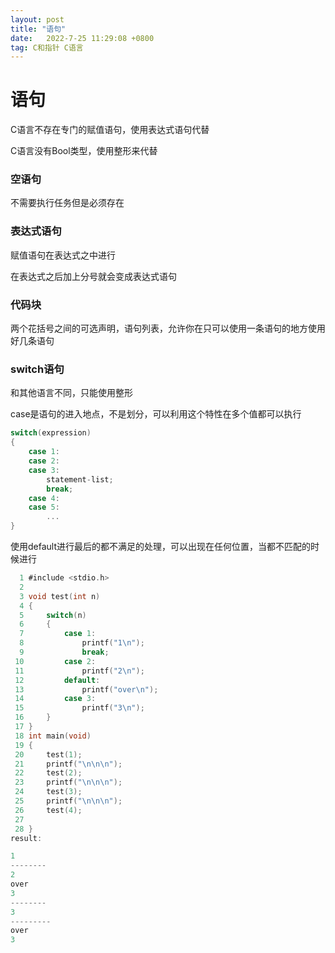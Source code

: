 ```yaml
---
layout: post
title: "语句"  
date:   2022-7-25 11:29:08 +0800
tag: C和指针 C语言
---
```


# 语句

C语言不存在专门的赋值语句，使用表达式语句代替

C语言没有Bool类型，使用整形来代替

### 空语句

不需要执行任务但是必须存在

### 表达式语句

赋值语句在表达式之中进行

在表达式之后加上分号就会变成表达式语句

### 代码块

两个花括号之间的可选声明，语句列表，允许你在只可以使用一条语句的地方使用好几条语句

### switch语句

和其他语言不同，只能使用整形

case是语句的进入地点，不是划分，可以利用这个特性在多个值都可以执行

```C
switch(expression)
{
    case 1:
    case 2:
    case 3:
        statement-list;
        break;
    case 4:
    case 5:
        ...  
}
```

使用default进行最后的都不满足的处理，可以出现在任何位置，当都不匹配的时候进行

```C
  1 #include <stdio.h>                                                                    
  2 
  3 void test(int n)
  4 {
  5     switch(n)
  6     {
  7         case 1:
  8             printf("1\n");
  9             break;
 10         case 2:
 11             printf("2\n");
 12         default:
 13             printf("over\n");
 14         case 3:
 15             printf("3\n");
 16     }
 17 }
 18 int main(void)
 19 {
 20     test(1);
 21     printf("\n\n\n");
 22     test(2);
 23     printf("\n\n\n");
 24     test(3);
 25     printf("\n\n\n");
 26     test(4);
 27 
 28 }
result:

1
--------
2
over
3
--------
3
---------
over
3
```

